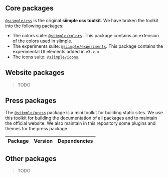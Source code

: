 ## Core packages

[`@siimple/css`](/packages/siimple-css) is the original **siimple css toolkit**. We have broken the toolkit into the following packages:

- The colors suite: [`@siimple/colors`](/packages/siimple-colors). This package contains an extension of the colors used in siimple.
- The experiments suite: [`@siimple/experiments`](/packages/siimple-experiments). This package contains the experimental UI elements added in `v3.x.x`.
- The icons suite: [`@siimple/icons`](/packages/siimple-icons).

## Website packages

> TODO

## Press packages

The [`@siimple/press`](/packages/press) package is a mini toolkit for building static sites. We use this toolkit for building the documentation of all packages and to maintain the official website. We also maintain in this repository some plugins and themes for the press package.

| Package | Version | Dependencies |
|---------|---------|--------------|


## Other packages

> TODO


